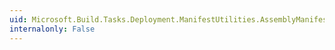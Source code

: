 ```yaml
---
uid: Microsoft.Build.Tasks.Deployment.ManifestUtilities.AssemblyManifest.ExternalProxyStubs
internalonly: False
---
```

